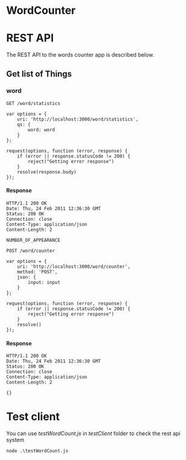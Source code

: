 # WordCounter

# REST API

The REST API to the words counter app is described below.

## Get list of Things

### word

`GET /word/statistics`

    var options = {
        uri: 'http://localhost:3000/word/statistics',
        qs: {
            word: word
        }
    };

    request(options, function (error, response) {
        if (error || response.statusCode != 200) {
            reject("Getting error response")
        }
        resolve(response.body)
    });

#### Response

    HTTP/1.1 200 OK
    Date: Thu, 24 Feb 2011 12:36:30 GMT
    Status: 200 OK
    Connection: close
    Content-Type: application/json
    Content-Length: 2

    NUMBER_OF_APPEARANCE


`POST /word/counter`

    var options = {
        uri: 'http://localhost:3000/word/counter',
        method: 'POST',
        json: {
            input: input
        }
    };

    request(options, function (error, response) {
        if (error || response.statusCode != 200) {
            reject("Getting error response")
        }
        resolve()
    });

#### Response

    HTTP/1.1 200 OK
    Date: Thu, 24 Feb 2011 12:36:30 GMT
    Status: 200 OK
    Connection: close
    Content-Type: application/json
    Content-Length: 2

    {}

# Test client

You can use *testWordCount.js* in *testClient* folder to check the rest api system

    node .\testWordCount.js
